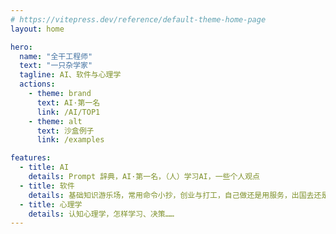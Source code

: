 ```yaml
---
# https://vitepress.dev/reference/default-theme-home-page
layout: home

hero:
  name: "全干工程师"
  text: "一只杂学家"
  tagline: AI、软件与心理学
  actions:
    - theme: brand
      text: AI·第一名
      link: /AI/TOP1
    - theme: alt
      text: 沙盒例子
      link: /examples

features:
  - title: AI
    details: Prompt 辞典，AI·第一名，（人）学习AI，一些个人观点
  - title: 软件
    details: 基础知识游乐场，常用命令小抄，创业与打工，自己做还是用服务，出国去还是在国内……
  - title: 心理学
    details: 认知心理学，怎样学习、决策……
---
```


